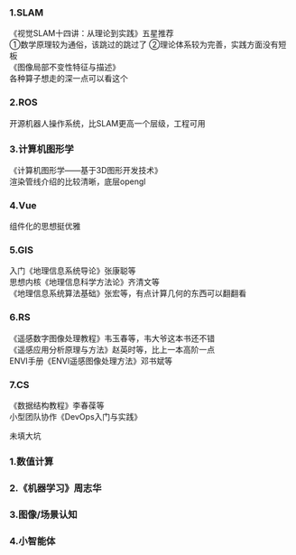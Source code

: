 ### 1.SLAM
《视觉SLAM十四讲：从理论到实践》五星推荐  
①数学原理较为通俗，该跳过的跳过了 ②理论体系较为完善，实践方面没有短板  
《图像局部不变性特征与描述》  
各种算子想走的深一点可以看这个
### 2.ROS
开源机器人操作系统，比SLAM更高一个层级，工程可用
### 3.计算机图形学
《计算机图形学——基于3D图形开发技术》    
渲染管线介绍的比较清晰，底层opengl
### 4.Vue
组件化的思想挺优雅
### 5.GIS
入门《地理信息系统导论》张康聪等  
思想内核《地理信息科学方法论》齐清文等   
《地理信息系统算法基础》张宏等，有点计算几何的东西可以翻翻看
### 6.RS
《遥感数字图像处理教程》韦玉春等，韦大爷这本书还不错  
《遥感应用分析原理与方法》赵英时等，比上一本高阶一点  
ENVI手册《ENVI遥感图像处理方法》邓书斌等
### 7.CS
《数据结构教程》李春葆等  
小型团队协作《DevOps入门与实践》

未填大坑
### 1.数值计算
### 2.《机器学习》周志华
### 3.图像/场景认知
### 4.小智能体
